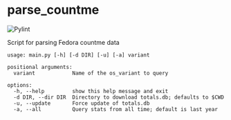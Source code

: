 # parse_countme

![Pylint](https://github.com/miabbott/parse_countme/actions/workflows/pylint.yml/badge.svg)

Script for parsing Fedora countme data

```
usage: main.py [-h] [-d DIR] [-u] [-a] variant

positional arguments:
  variant            Name of the os_variant to query

options:
  -h, --help         show this help message and exit
  -d DIR, --dir DIR  Directory to download totals.db; defaults to $CWD
  -u, --update       Force update of totals.db
  -a, --all          Query stats from all time; default is last year
```
